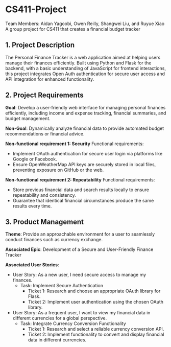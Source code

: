 # CS411-Project
Team Members: Aidan Yagoobi, Owen Reilly, Shangwei Liu, and Ruyue Xiao A group project for CS411 that creates a financial budget tracker
## 1. Project Description
The Personal Finance Tracker is a web application aimed at helping users manage their finances efficiently. Built using Python and Flask for the backend, with a basic understanding of JavaScript for frontend interactions, this project integrates Open Auth authentication for secure user access and API integration for enhanced functionality.

## 2. Project Requirements
**Goal**: Develop a user-friendly web interface for managing personal finances efficiently, including income and expense tracking, financial summaries, and budget management.

**Non-Goal**: Dynamically analyze financial data to provide automated budget recommendations or financial advice.

**Non-functional requirement 1: Security**
Functional requirements:
- Implement OAuth authentication for secure user login via platforms like Google or Facebook.
- Ensure OpenWeatherMap API keys are securely stored in local files, preventing exposure on GitHub or the web.

**Non-functional requirement 2: Repeatability**
Functional requirements:
- Store previous financial data and search results locally to ensure repeatability and consistency.
- Guarantee that identical financial circumstances produce the same results every time.

## 3. Product Management
**Theme**: Provide an approachable environment for a user to seamlessly conduct finances such as currency exchange.

**Associated Epic**: Development of a Secure and User-Friendly Finance Tracker

**Associated User Stories**:
- User Story: As a new user, I need secure access to manage my finances.
  - Task: Implement Secure Authentication
    - Ticket 1: Research and choose an appropriate OAuth library for Flask.
    - Ticket 2: Implement user authentication using the chosen OAuth library.
- User Story: As a frequent user, I want to view my financial data in different currencies for a global perspective.
  - Task: Integrate Currency Conversion Functionality
    - Ticket 1: Research and select a reliable currency conversion API.
    - Ticket 2: Implement functionality to convert and display financial data in different currencies.
